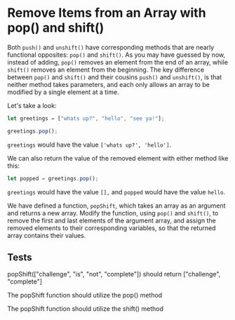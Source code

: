 # Remove Items from an Array with pop() and shift()

Both `push()` and `unshift()` have corresponding methods that are nearly functional opposites: `pop()` and `shift()`. As you may have guessed by now, instead of adding, `pop()` removes an element from the end of an array, while `shift()` removes an element from the beginning. The key difference between `pop()` and `shift()` and their cousins `push()` and `unshift()`, is that neither method takes parameters, and each only allows an array to be modified by a single element at a time.

Let's take a look:

```javascript
let greetings = ["whats up?", "hello", "see ya!"];

greetings.pop();
```

`greetings` would have the value `['whats up?', 'hello']`.

We can also return the value of the removed element with either method like this:

```javascript
let popped = greetings.pop();
```

`greetings` would have the value `[],` and `popped` would have the value `hello`.

We have defined a function, `popShift`, which takes an array as an argument and returns a new array. Modify the function, using `pop()` and `shift()`, to remove the first and last elements of the argument array, and assign the removed elements to their corresponding variables, so that the returned array contains their values.

## Tests

popShift(["challenge", "is", "not", "complete"]) should return ["challenge", "complete"]

The popShift function should utilize the pop() method

The popShift function should utilize the shift() method
